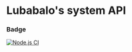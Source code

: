 # Lubabalo's system API

### Badge
[![Node.js CI](https://github.com/tommyshado/shoes-api/actions/workflows/node.js.yml/badge.svg)](https://github.com/tommyshado/shoes-api/actions/workflows/node.js.yml)
